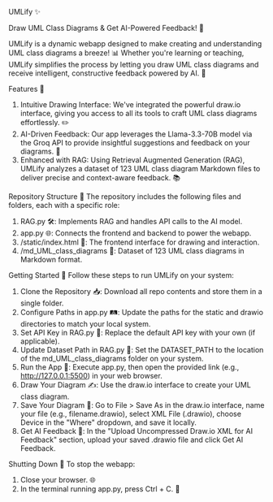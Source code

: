 UMLify ✨

Draw UML Class Diagrams & Get AI-Powered Feedback! 🚀

UMLify is a dynamic webapp designed to make creating and understanding UML class diagrams a breeze! 📊 
Whether you're learning or teaching, UMLify simplifies the process by letting you draw UML class diagrams and receive intelligent, constructive feedback powered by AI. 🧠

Features 🌟
1. Intuitive Drawing Interface: We've integrated the powerful draw.io interface, giving you access to all its tools to craft UML class diagrams effortlessly. ✏️
2. AI-Driven Feedback: Our app leverages the Llama-3.3-70B model via the Groq API to provide insightful suggestions and feedback on your diagrams. 🤖
3. Enhanced with RAG: Using Retrieval Augmented Generation (RAG), UMLify analyzes a dataset of 123 UML class diagram Markdown files to deliver precise and context-aware feedback. 📚

Repository Structure 📂
The repository includes the following files and folders, each with a specific role:

1. RAG.py 🛠️: Implements RAG and handles API calls to the AI model.
2. app.py 🌐: Connects the frontend and backend to power the webapp.
3. /static/index.html 🎨: The frontend interface for drawing and interaction.
4. /md_UML_class_diagrams 📖: Dataset of 123 UML class diagrams in Markdown format.
   
Getting Started 🚀
Follow these steps to run UMLify on your system:

1. Clone the Repository 📥: Download all repo contents and store them in a single folder.
2. Configure Paths in app.py 🛤️: Update the paths for the static and drawio directories to match your local system.
3. Set API Key in RAG.py 🔑: Replace the default API key with your own (if applicable).
4. Update Dataset Path in RAG.py 📍: Set the DATASET_PATH to the location of the md_UML_class_diagrams folder on your system.
5. Run the App 🏃: Execute app.py, then open the provided link (e.g., http://127.0.0.1:5500) in your web browser.
6. Draw Your Diagram ✍️: Use the draw.io interface to create your UML class diagram.
7. Save Your Diagram 💾: Go to File > Save As in the draw.io interface, name your file (e.g., filename.drawio), select XML File (.drawio), choose Device in the "Where" dropdown, and save it locally.
8. Get AI Feedback 🧠: In the "Upload Uncompressed Draw.io XML for AI Feedback" section, upload your saved .drawio file and click Get AI Feedback.
   
Shutting Down 🔌
To stop the webapp:
1. Close your browser. 🌐
2. In the terminal running app.py, press Ctrl + C. 🛑
